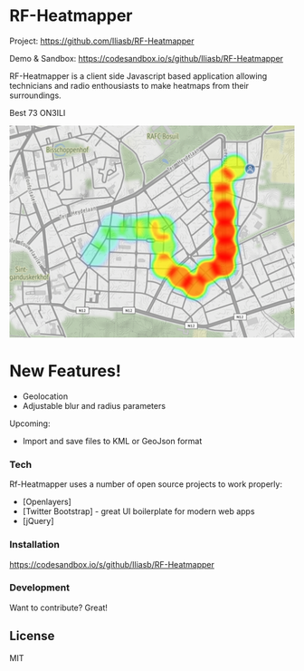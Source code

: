 # RF-Heatmapper

Project: https://github.com/Iliasb/RF-Heatmapper

Demo & Sandbox: https://codesandbox.io/s/github/Iliasb/RF-Heatmapper

RF-Heatmapper is a client side Javascript based application allowing technicians and radio enthousiasts to make heatmaps from their surroundings.

Best 73
ON3ILI

![Screenshot](https://raw.githubusercontent.com/Iliasb/RF-Heatmapper/master/example.png "Example")

# New Features!

  - Geolocation
  - Adjustable blur and radius parameters


Upcoming:
  - Import and save files to KML or GeoJson format

### Tech

Rf-Heatmapper uses a number of open source projects to work properly:

* [Openlayers]
* [Twitter Bootstrap] - great UI boilerplate for modern web apps
* [jQuery] 

### Installation

https://codesandbox.io/s/github/Iliasb/RF-Heatmapper

### Development

Want to contribute? Great!



License
----

MIT
